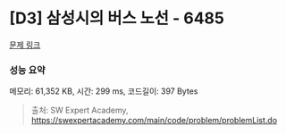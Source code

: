 # [D3] 삼성시의 버스 노선 - 6485 

[문제 링크](https://swexpertacademy.com/main/code/problem/problemDetail.do?contestProbId=AWczm7QaACgDFAWn) 

### 성능 요약

메모리: 61,352 KB, 시간: 299 ms, 코드길이: 397 Bytes



> 출처: SW Expert Academy, https://swexpertacademy.com/main/code/problem/problemList.do